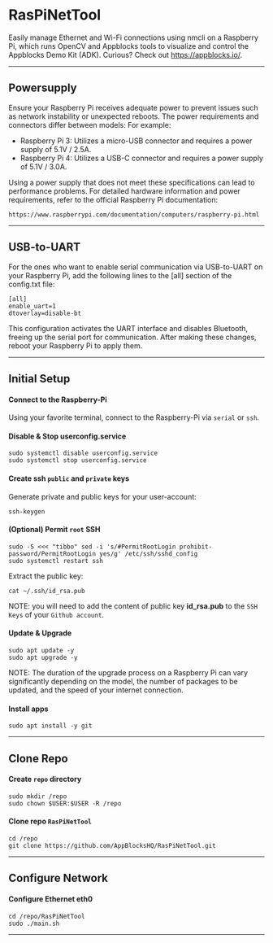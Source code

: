 # RasPiNetTool
Easily manage Ethernet and Wi-Fi connections using nmcli on a Raspberry Pi, which runs OpenCV and Appblocks tools to visualize and control the Appblocks Demo Kit (ADK). Curious? Check out https://appblocks.io/.

***

## Powersupply
Ensure your Raspberry Pi receives adequate power to prevent issues such as network instability or unexpected reboots. The power requirements and connectors differ between models:​
For example:
- Raspberry Pi 3: Utilizes a micro-USB connector and requires a power supply of 5.1V / 2.5A.​
- Raspberry Pi 4: Utilizes a USB-C connector and requires a power supply of 5.1V / 3.0A.​

Using a power supply that does not meet these specifications can lead to performance problems. For detailed hardware information and power requirements, refer to the official Raspberry Pi documentation: 
```
https://www.raspberrypi.com/documentation/computers/raspberry-pi.html
```

***

## USB-to-UART
For the ones who want to enable serial communication via USB-to-UART on your Raspberry Pi, add the following lines to the [all] section of the config.txt file:
```
[all]
enable_uart=1
dtoverlay=disable-bt
```
This configuration activates the UART interface and disables Bluetooth, freeing up the serial port for communication. After making these changes, reboot your Raspberry Pi to apply them.

***

## Initial Setup
#### Connect to the Raspberry-Pi
Using your favorite terminal, connect to the Raspberry-Pi via `serial` or `ssh`.

#### Disable & Stop userconfig.service
```shell
sudo systemctl disable userconfig.service
sudo systemctl stop userconfig.service
```

#### Create __ssh__ `public` and `private` keys
Generate private and public keys for your user-account:
```shell
ssh-keygen
```

#### (Optional) Permit `root` SSH
```shell
sudo -S <<< "tibbo" sed -i 's/#PermitRootLogin prohibit-password/PermitRootLogin yes/g' /etc/ssh/sshd_config
sudo systemctl restart ssh
```

Extract the public key:
```shell
cat ~/.ssh/id_rsa.pub
```
NOTE: you will need to add the content of public key __id_rsa.pub__ to the `SSH Keys` of your `Github account`.

#### Update & Upgrade
```shell
sudo apt update -y
sudo apt upgrade -y
```
NOTE: The duration of the upgrade process on a Raspberry Pi can vary significantly depending on the model, the number of packages to be updated, and the speed of your internet connection.

#### Install apps
```shell
sudo apt install -y git
```

***

## Clone Repo
#### Create `repo` directory
```shell
sudo mkdir /repo
sudo chown $USER:$USER -R /repo
```

#### Clone repo `RasPiNetTool`
```shell
cd /repo
git clone https://github.com/AppBlocksHQ/RasPiNetTool.git
```

***

## Configure Network
#### Configure Ethernet eth0
```shell
cd /repo/RasPiNetTool
sudo ./main.sh
```

***
